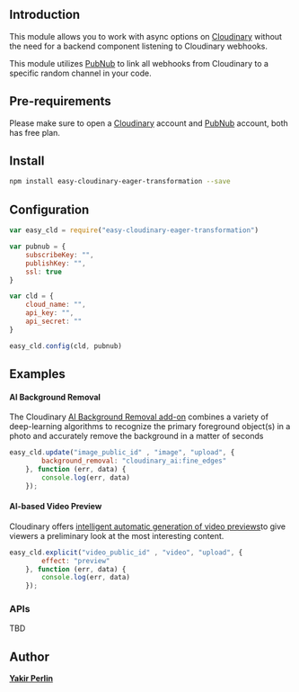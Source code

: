 
## Introduction

This module allows you to work with async options on [Cloudinary](https://cloudinary.com/) without the need for a backend component listening to Cloudinary webhooks. 

This module utilizes [PubNub](https://www.pubnub.com/) to link all webhooks from Cloudinary to a specific random channel in your code.

## Pre-requirements

Please make sure to open a [Cloudinary](https://cloudinary.com/) account and [PubNub](https://www.pubnub.com/) account, both has free plan.
 
## Install

```sh
npm install easy-cloudinary-eager-transformation --save
```
## Configuration

```js
var easy_cld = require("easy-cloudinary-eager-transformation")

var pubnub = {
    subscribeKey: "",
    publishKey: "",
    ssl: true
}

var cld = {
    cloud_name: "",
    api_key: "",
    api_secret: ""
}

easy_cld.config(cld, pubnub)
```

## Examples

#### AI Background Removal
The Cloudinary [AI Background Removal add-on](https://cloudinary.com/documentation/cloudinary_ai_background_removal_addon#:~:text=The%20Cloudinary%20AI%20Background%20Removal,in%20a%20matter%20of%20seconds.) combines a variety of deep-learning algorithms to recognize the primary foreground object(s) in a photo and accurately remove the background in a matter of seconds

```js
easy_cld.update("image_public_id" , "image", "upload", {
        background_removal: "cloudinary_ai:fine_edges"
    }, function (err, data) {
        console.log(err, data)
    });
```

#### AI-based Video Preview
Cloudinary offers [intelligent automatic generation of video previews](https://cloudinary.com/blog/auto_generate_video_previews_with_great_results_every_time)to give viewers a preliminary look at the most interesting content. 

```js
easy_cld.explicit("video_public_id" , "video", "upload", {
        effect: "preview"
    }, function (err, data) {
        console.log(err, data)
    });
```

### APIs

TBD

Author
------
[**Yakir Perlin**](https://www.linkedin.com/in/yakirperlin/)


